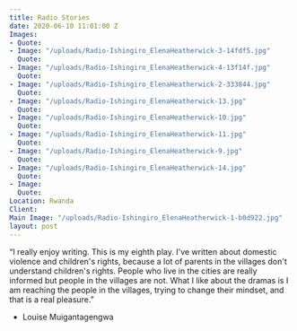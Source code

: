 ```yaml
---
title: Radio Stories
date: 2020-06-10 11:01:00 Z
Images:
- Quote: 
- Image: "/uploads/Radio-Ishingiro_ElenaHeatherwick-3-14fdf5.jpg"
  Quote: 
- Image: "/uploads/Radio-Ishingiro_ElenaHeatherwick-4-13f14f.jpg"
  Quote: 
- Image: "/uploads/Radio-Ishingiro_ElenaHeatherwick-2-333844.jpg"
  Quote: 
- Image: "/uploads/Radio-Ishingiro_ElenaHeatherwick-13.jpg"
  Quote: 
- Image: "/uploads/Radio-Ishingiro_ElenaHeatherwick-10.jpg"
  Quote: 
- Image: "/uploads/Radio-Ishingiro_ElenaHeatherwick-11.jpg"
  Quote: 
- Image: "/uploads/Radio-Ishingiro_ElenaHeatherwick-9.jpg"
  Quote: 
- Image: "/uploads/Radio-Ishingiro_ElenaHeatherwick-14.jpg"
  Quote: 
- Image: 
  Quote: 
Location: Rwanda
Client: 
Main Image: "/uploads/Radio-Ishingiro_ElenaHeatherwick-1-b0d922.jpg"
layout: post
---
```


“I really enjoy writing. This is my eighth play. I've written about domestic violence and children's rights, because a lot of parents in the villages don't understand children's rights. People who live in the cities are really informed but people in the villages are not. What I like about the dramas is I am reaching the people in the villages, trying to change their mindset, and that is a real pleasure.”

- Louise Muigantagengwa
